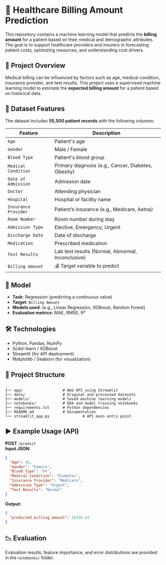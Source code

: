 
# 🏥 Healthcare Billing Amount Prediction

This repository contains a machine learning model that predicts the **billing amount** for a patient based on their medical and demographic attributes. The goal is to support healthcare providers and insurers in forecasting patient costs, optimizing resources, and understanding cost drivers.

## 📌 Project Overview

Medical billing can be influenced by factors such as age, medical condition, insurance provider, and test results. This project uses a supervised machine learning model to estimate the **expected billing amount** for a patient based on historical data.

## 🧾 Dataset Features

The dataset includes **55,500 patient records** with the following columns:

| Feature | Description |
|--------|-------------|
| `Age` | Patient's age |
| `Gender` | Male / Female |
| `Blood Type` | Patient's blood group |
| `Medical Condition` | Primary diagnosis (e.g., Cancer, Diabetes, Obesity) |
| `Date of Admission` | Admission date |
| `Doctor` | Attending physician |
| `Hospital` | Hospital or facility name |
| `Insurance Provider` | Patient’s insurance (e.g., Medicare, Aetna) |
| `Room Number` | Room number during stay |
| `Admission Type` | Elective, Emergency, Urgent |
| `Discharge Date` | Date of discharge |
| `Medication` | Prescribed medication |
| `Test Results` | Lab test results (Normal, Abnormal, Inconclusive) |
| `Billing Amount` | 💰 Target variable to predict |

## 🧠 Model

- **Task**: Regression (predicting a continuous value)
- **Target**: `Billing Amount`
- **Models used**: (e.g., Linear Regression, XGBoost, Random Forest)
- **Evaluation metrics**: MAE, RMSE, R²

## 🛠️ Technologies

- Python, Pandas, NumPy
- Scikit-learn / XGBoost
- Streamlit (for API deployment)
- Matplotlib / Seaborn (for visualization)

## 📁 Project Structure

```
.
├── app/                  # Web API using Streamlit
├── data/                 # Original and processed datasets
├── models/               # Saved machine learning models
├── notebooks/            # EDA and model training notebooks
├── requirements.txt      # Python dependencies
├── README.md             # Documentation
└── streamlit_app.py               # API main entry point
```

## ▶️ Example Usage (API)

**POST** `/predict`  
**Input JSON:**

```json
{
  "Age": 45,
  "Gender": "Female",
  "Blood Type": "O+",
  "Medical Condition": "Diabetes",
  "Insurance Provider": "Medicare",
  "Admission Type": "Urgent",
  "Test Results": "Normal"
}
```

**Output:**

```json
{
  "predicted_billing_amount": 18750.63
}
```

## 📉 Evaluation

Evaluation results, feature importance, and error distributions are provided in the `notebooks/` folder.




